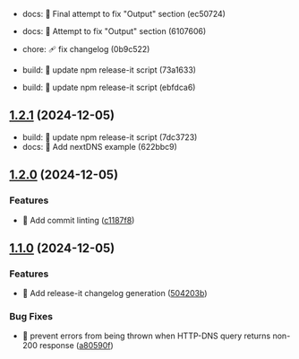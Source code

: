 

* docs: :memo: Final attempt to fix "Output" section (ec50724)

* docs: :memo: Attempt to fix "Output" section (6107606)
* chore: :adhesive_bandage: fix changelog (0b9c522)
* build: :hammer: update npm release-it script (73a1633)
* build: :hammer: update npm release-it script (ebfdca6)

## [1.2.1](https://github.com/cunneen/terraform-dns-http-json/compare/v1.2.0...v1.2.1) (2024-12-05)

* build: :hammer: update npm release-it script (7dc3723)
* docs: :memo: Add nextDNS example (622bbc9)

## [1.2.0](https://github.com/cunneen/terraform-dns-http-json/compare/v1.1.0...v1.2.0) (2024-12-05)

### Features

* :hammer: Add commit linting ([c1187f8](https://github.com/cunneen/terraform-dns-http-json/commit/c1187f8f659536848c675450dd6a088eee410a5f))

## [1.1.0](https://github.com/cunneen/terraform-dns-http-json/compare/v1.0.1...v1.1.0) (2024-12-05)

### Features

* :memo: Add release-it changelog generation ([504203b](https://github.com/cunneen/terraform-dns-http-json/commit/504203b75bca4247094067832b47284dd2ed3a43))

### Bug Fixes

* :bug: prevent errors from being thrown when HTTP-DNS query returns non-200 response ([a80590f](https://github.com/cunneen/terraform-dns-http-json/commit/a80590f9b74efbdd4c7e9b5bc8669a66033e3618))
